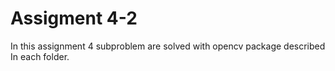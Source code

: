 # Assigment 4-2

In this assignment 4 subproblem are solved with opencv package described In each folder.

